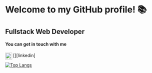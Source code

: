 # Welcome to my GitHub profile! :books:
## Fullstack Web Developer

#### You can get in touch with me
[<img align="left" alt="codeSTACKr | LinkedIn" width="22px" src="https://cdn.jsdelivr.net/npm/simple-icons@v3/icons/linkedin.svg" />][linkedin]

[![Top Langs](https://github-readme-stats.vercel.app/api/top-langs/?username=Kristina-11&layout=compact)](https://github.com/anuraghazra/github-readme-stats)
